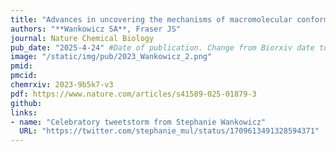 ```yaml
---
title: "Advances in uncovering the mechanisms of macromolecular conformational entropy"
authors: "**Wankowicz SA**, Fraser JS"
journal: Nature Chemical Biology
pub_date: "2025-4-24" #Date of publication. Change from Biorxiv date to Journal date once accepted
image: "/static/img/pub/2023_Wankowicz_2.png" 
pmid: 
pmcid: 
chemrxiv: 2023-9b5k7-v3
pdf: https://www.nature.com/articles/s41589-025-01879-3
github:
links:
- name: "Celebratory tweetstorm from Stephanie Wankowicz"
  URL: "https://twitter.com/stephanie_mul/status/1709613491328594371"
---
```

